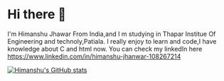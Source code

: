 # Hi there 👋

I'm Himanshu Jhawar From India,and I m studying in Thapar Institue Of Engineering and technoly,Patiala. I really enjoy to learn and code,I have knowledge about C and html now. You can check my linkedIn here  https://www.linkedin.com/in/himanshu-jhanwar-108267214

[![Himanshu's GitHub stats](https://github-readme-stats.vercel.app/api?username=himanshujhwr20)](https://github.com/himanshujhwr20/github-readme-stats)
